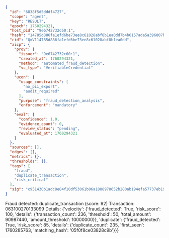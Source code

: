 ```json
{
  "id": "6838f5d5dddf4727",
  "scope": "agent",
  "key": "RESULT",
  "epoch": 1760294321,
  "host_pid": "9e6742732c60:1",
  "hash": "14785d886fa1efd6be73ee8c61028abf8b1ea0dd7b4b6157ada5a396807b6acc",
  "cid": "QmV114785d886fa1efd6be73ee8c61028abf8b1ea0dd",
  "aicp": {
    "prov": {
      "issuer": "9e6742732c60:1",
      "created_at": 1760294321,
      "method": "automated_fraud_detection",
      "vc_type": "VerifiableCredential"
    },
    "ucon": {
      "usage_constraints": [
        "no_pii_export",
        "audit_required"
      ],
      "purpose": "fraud_detection_analysis",
      "enforcement": "mandatory"
    },
    "eval": {
      "confidence": 1.0,
      "evidence_count": 0,
      "review_status": "pending",
      "evaluated_at": 1760294321
    }
  },
  "sources": [],
  "edges": [],
  "metrics": {},
  "thresholds": {},
  "tags": [
    "fraud",
    "duplicate_transaction",
    "risk_critical"
  ],
  "sig": "c951430b1adc8e84f10df53061b06a1888978652b280ab194efa57737eb194a0"
}
```

Fraud detected: duplicate_transaction (score: 92)
Transaction: 063100270133099
Details: {'velocity': {'fraud_detected': True, 'risk_score': 100, 'details': {'transaction_count': 236, 'threshold': 50, 'total_amount': 90987440, 'amount_threshold': 10000000}}, 'duplicate': {'fraud_detected': True, 'risk_score': 85, 'details': {'duplicate_count': 235, 'first_seen': 1760285763, 'matching_hash': '05f0f8ce03828c9b'}}}